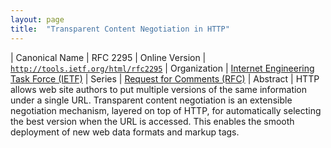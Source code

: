 ```yaml
---
layout: page
title:  "Transparent Content Negotiation in HTTP"
---
```


| Canonical Name | RFC 2295
| Online Version | [`http://tools.ietf.org/html/rfc2295`](http://tools.ietf.org/html/rfc2295)
| Organization | [Internet Engineering Task Force (IETF)](..)
| Series | [Request for Comments (RFC)](.)
| Abstract | HTTP allows web site authors to put multiple versions of the same information under a single URL. Transparent content negotiation is an extensible negotiation mechanism, layered on top of HTTP, for automatically selecting the best version when the URL is accessed. This enables the smooth deployment of new web data formats and markup tags.